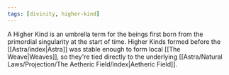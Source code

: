 ```yaml
---
tags: [divinity, higher-kind]
---
```


A Higher Kind is an umbrella term for the beings first born from the primordial singularity at the start of time. Higher Kinds formed before the [[Astra/index|Astra]] was stable enough to form local [[The Weave|Weaves]], so they're tied directly to the underlying [[Astra/Natural Laws/Projection/The Aetheric Field/index|Aetheric Field]].
